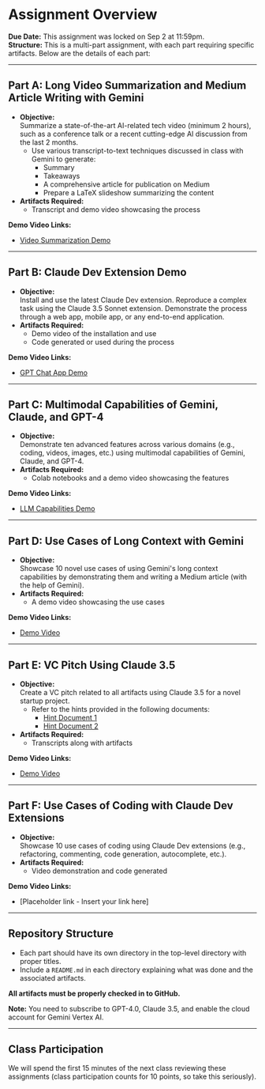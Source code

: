 # Assignment Overview

**Due Date:** This assignment was locked on Sep 2 at 11:59pm.  
**Structure:** This is a multi-part assignment, with each part requiring specific artifacts. Below are the details of each part:

---

## Part A: Long Video Summarization and Medium Article Writing with Gemini

- **Objective:**  
  Summarize a state-of-the-art AI-related tech video (minimum 2 hours), such as a conference talk or a recent cutting-edge AI discussion from the last 2 months.  
  - Use various transcript-to-text techniques discussed in class with Gemini to generate:
    - Summary
    - Takeaways
    - A comprehensive article for publication on Medium
    - Prepare a LaTeX slideshow summarizing the content
- **Artifacts Required:**  
  - Transcript and demo video showcasing the process

**Demo Video Links:**
- [Video Summarization Demo](https://drive.google.com/file/d/1_9Z4LmVKg9F8-h34kOBRwPwkq4ve2ddH/view?usp=sharing)

---

## Part B: Claude Dev Extension Demo

- **Objective:**  
  Install and use the latest Claude Dev extension. Reproduce a complex task using the Claude 3.5 Sonnet extension. Demonstrate the process through a web app, mobile app, or any end-to-end application.
- **Artifacts Required:**  
  - Demo video of the installation and use
  - Code generated or used during the process

**Demo Video Links:**
- [GPT Chat App Demo](https://drive.google.com/file/d/1MQ7ORefdMiXRyZ0oeTazEHxhCTbQpkBH/view?usp=sharing)

---

## Part C: Multimodal Capabilities of Gemini, Claude, and GPT-4

- **Objective:**  
  Demonstrate ten advanced features across various domains (e.g., coding, videos, images, etc.) using multimodal capabilities of Gemini, Claude, and GPT-4.
- **Artifacts Required:**  
  - Colab notebooks and a demo video showcasing the features

**Demo Video Links:**
- [LLM Capabilities Demo](https://drive.google.com/file/d/1m51WyjLsxfcKcoIRWDeq_bnw5T4A9YPj/view?usp=sharing)

---

## Part D: Use Cases of Long Context with Gemini

- **Objective:**  
  Showcase 10 novel use cases of using Gemini's long context capabilities by demonstrating them and writing a Medium article (with the help of Gemini).
- **Artifacts Required:**  
  - A demo video showcasing the use cases

**Demo Video Links:**
- [Demo Video](https://drive.google.com/file/d/1imyVndqYwhq3-qj2hu0rmLA7PZasVQOP/view?usp=sharing)

---

## Part E: VC Pitch Using Claude 3.5

- **Objective:**  
  Create a VC pitch related to all artifacts using Claude 3.5 for a novel startup project.
  - Refer to the hints provided in the following documents:
    - [Hint Document 1](https://docs.google.com/document/d/16T4UKYTgFACHe0f0Jp98OUNoZAaW3pVNTnCbfcSyySo/edit?usp=sharing)
    - [Hint Document 2](https://docs.google.com/document/d/1jq4FYevW5sI5EJP6Fnp76DGLuegOYQeXT8-44WERcJU/edit?usp=sharing)
- **Artifacts Required:**  
  - Transcripts along with artifacts

**Demo Video Links:**
- [Demo Video](https://drive.google.com/file/d/1N-jMqeps9TS0TPL5sBGRd0Uj-nkYT16K/view?usp=sharing)

---

## Part F: Use Cases of Coding with Claude Dev Extensions

- **Objective:**  
  Showcase 10 use cases of coding using Claude Dev extensions (e.g., refactoring, commenting, code generation, autocomplete, etc.).
- **Artifacts Required:**  
  - Video demonstration and code generated

**Demo Video Links:**
- [Placeholder link - Insert your link here]

---

## Repository Structure

- Each part should have its own directory in the top-level directory with proper titles.
- Include a `README.md` in each directory explaining what was done and the associated artifacts.

**All artifacts must be properly checked in to GitHub.**

**Note:** You need to subscribe to GPT-4.0, Claude 3.5, and enable the cloud account for Gemini Vertex AI.

---

## Class Participation

We will spend the first 15 minutes of the next class reviewing these assignments (class participation counts for 10 points, so take this seriously).

